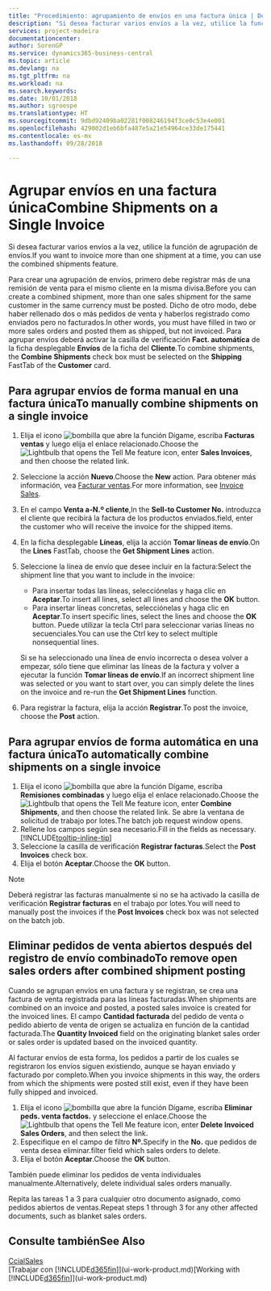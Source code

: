 ```yaml
---
title: "Procedimiento: agrupamiento de envíos en una factura única | Documentos de Microsoft"
description: "Si desea facturar varios envíos a la vez, utilice la función de agrupación de envíos."
services: project-madeira
documentationcenter: 
author: SorenGP
ms.service: dynamics365-business-central
ms.topic: article
ms.devlang: na
ms.tgt_pltfrm: na
ms.workload: na
ms.search.keywords: 
ms.date: 10/01/2018
ms.author: sgroespe
ms.translationtype: HT
ms.sourcegitcommit: 9dbd92409ba02281f008246194f3ce0c53e4e001
ms.openlocfilehash: 429002d1eb6bfa487e5a21e54964ce33de175441
ms.contentlocale: es-mx
ms.lasthandoff: 09/28/2018

---
```

# <a name="combine-shipments-on-a-single-invoice"></a><span data-ttu-id="6cf34-103">Agrupar envíos en una factura única</span><span class="sxs-lookup"><span data-stu-id="6cf34-103">Combine Shipments on a Single Invoice</span></span>
<span data-ttu-id="6cf34-104">Si desea facturar varios envíos a la vez, utilice la función de agrupación de envíos.</span><span class="sxs-lookup"><span data-stu-id="6cf34-104">If you want to invoice more than one shipment at a time, you can use the combined shipments feature.</span></span>  

 <span data-ttu-id="6cf34-105">Para crear una agrupación de envíos, primero debe registrar más de una remisión de venta para el mismo cliente en la misma divisa.</span><span class="sxs-lookup"><span data-stu-id="6cf34-105">Before you can create a combined shipment, more than one sales shipment for the same customer in the same currency must be posted.</span></span> <span data-ttu-id="6cf34-106">Dicho de otro modo, debe haber rellenado dos o más pedidos de venta y haberlos registrado como enviados pero no facturados.</span><span class="sxs-lookup"><span data-stu-id="6cf34-106">In other words, you must have filled in two or more sales orders and posted them as shipped, but not invoiced.</span></span> <span data-ttu-id="6cf34-107">Para agrupar envíos deberá activar la casilla de verificación **Fact. automática** de la ficha desplegable **Envíos** de la ficha del **Cliente**.</span><span class="sxs-lookup"><span data-stu-id="6cf34-107">To combine shipments, the **Combine Shipments** check box must be selected on the **Shipping** FastTab of the **Customer** card.</span></span>  

## <a name="to-manually-combine-shipments-on-a-single-invoice"></a><span data-ttu-id="6cf34-108">Para agrupar envíos de forma manual en una factura única</span><span class="sxs-lookup"><span data-stu-id="6cf34-108">To manually combine shipments on a single invoice</span></span>  
1. <span data-ttu-id="6cf34-109">Elija el icono ![bombilla que abre la función Dígame](media/ui-search/search_small.png "Dígame que desea hacer"), escriba **Facturas ventas** y luego elija el enlace relacionado.</span><span class="sxs-lookup"><span data-stu-id="6cf34-109">Choose the ![Lightbulb that opens the Tell Me feature](media/ui-search/search_small.png "Tell me what you want to do") icon, enter **Sales Invoices**, and then choose the related link.</span></span>  
2. <span data-ttu-id="6cf34-110">Seleccione la acción **Nuevo**.</span><span class="sxs-lookup"><span data-stu-id="6cf34-110">Choose the **New** action.</span></span> <span data-ttu-id="6cf34-111">Para obtener más información, vea [Facturar ventas](sales-how-invoice-sales.md).</span><span class="sxs-lookup"><span data-stu-id="6cf34-111">For more information, see [Invoice Sales](sales-how-invoice-sales.md).</span></span>
3. <span data-ttu-id="6cf34-112">En el campo **Venta a-N.º cliente**,</span><span class="sxs-lookup"><span data-stu-id="6cf34-112">In the **Sell-to Customer No.**</span></span> <span data-ttu-id="6cf34-113">introduzca el cliente que recibirá la factura de los productos enviados.</span><span class="sxs-lookup"><span data-stu-id="6cf34-113">field, enter the customer who will receive the invoice for the shipped items.</span></span>  
4. <span data-ttu-id="6cf34-114">En la ficha desplegable **Líneas**, elija la acción **Tomar líneas de envío**.</span><span class="sxs-lookup"><span data-stu-id="6cf34-114">On the **Lines** FastTab, choose the **Get Shipment Lines** action.</span></span>  
5. <span data-ttu-id="6cf34-115">Seleccione la línea de envío que desee incluir en la factura:</span><span class="sxs-lookup"><span data-stu-id="6cf34-115">Select the shipment line that you want to include in the invoice:</span></span>  

    - <span data-ttu-id="6cf34-116">Para insertar todas las líneas, selecciónelas y haga clic en **Aceptar**.</span><span class="sxs-lookup"><span data-stu-id="6cf34-116">To insert all lines, select all lines and choose the **OK** button.</span></span>  
    - <span data-ttu-id="6cf34-117">Para insertar líneas concretas, selecciónelas y haga clic en **Aceptar**.</span><span class="sxs-lookup"><span data-stu-id="6cf34-117">To insert specific lines, select the lines and choose the **OK** button.</span></span> <span data-ttu-id="6cf34-118">Puede utilizar la tecla Ctrl para seleccionar varias líneas no secuenciales.</span><span class="sxs-lookup"><span data-stu-id="6cf34-118">You can use the Ctrl key to select multiple nonsequential lines.</span></span>  

    <span data-ttu-id="6cf34-119">Si se ha seleccionado una línea de envío incorrecta o desea volver a empezar, sólo tiene que eliminar las líneas de la factura y volver a ejecutar la función **Tomar líneas de envío**.</span><span class="sxs-lookup"><span data-stu-id="6cf34-119">If an incorrect shipment line was selected or you want to start over, you can simply delete the lines on the invoice and re-run the **Get Shipment Lines** function.</span></span>  
7. <span data-ttu-id="6cf34-120">Para registrar la factura, elija la acción **Registrar**.</span><span class="sxs-lookup"><span data-stu-id="6cf34-120">To post the invoice, choose the **Post** action.</span></span>  

## <a name="to-automatically-combine-shipments-on-a-single-invoice"></a><span data-ttu-id="6cf34-121">Para agrupar envíos de forma automática en una factura única</span><span class="sxs-lookup"><span data-stu-id="6cf34-121">To automatically combine shipments on a single invoice</span></span>  
1. <span data-ttu-id="6cf34-122">Elija el icono ![bombilla que abre la función Dígame](media/ui-search/search_small.png "Dígame que desea hacer"), escriba **Remisiones combinadas** y luego elija el enlace relacionado.</span><span class="sxs-lookup"><span data-stu-id="6cf34-122">Choose the ![Lightbulb that opens the Tell Me feature](media/ui-search/search_small.png "Tell me what you want to do") icon, enter **Combine Shipments**, and then choose the related link.</span></span> <span data-ttu-id="6cf34-123">Se abre la ventana de solicitud de trabajo por lotes.</span><span class="sxs-lookup"><span data-stu-id="6cf34-123">The batch job request window opens.</span></span>  
2. <span data-ttu-id="6cf34-124">Rellene los campos según sea necesario.</span><span class="sxs-lookup"><span data-stu-id="6cf34-124">Fill in the fields as necessary.</span></span> [!INCLUDE[tooltip-inline-tip](includes/tooltip-inline-tip_md.md)]
3. <span data-ttu-id="6cf34-125">Seleccione la casilla de verificación **Registrar facturas**.</span><span class="sxs-lookup"><span data-stu-id="6cf34-125">Select the **Post Invoices** check box.</span></span>  
4.  <span data-ttu-id="6cf34-126">Elija el botón **Aceptar**.</span><span class="sxs-lookup"><span data-stu-id="6cf34-126">Choose the **OK** button.</span></span>  

> [!NOTE]  
>  <span data-ttu-id="6cf34-127">Deberá registrar las facturas manualmente si no se ha activado la casilla de verificación **Registrar facturas** en el trabajo por lotes.</span><span class="sxs-lookup"><span data-stu-id="6cf34-127">You will need to manually post the invoices if the **Post Invoices** check box was not selected on the batch job.</span></span>  

## <a name="to-remove-open-sales-orders-after-combined-shipment-posting"></a><span data-ttu-id="6cf34-128">Eliminar pedidos de venta abiertos después del registro de envío combinado</span><span class="sxs-lookup"><span data-stu-id="6cf34-128">To remove open sales orders after combined shipment posting</span></span> 
<span data-ttu-id="6cf34-129">Cuando se agrupan envíos en una factura y se registran, se crea una factura de venta registrada para las líneas facturadas.</span><span class="sxs-lookup"><span data-stu-id="6cf34-129">When shipments are combined on an invoice and posted, a posted sales invoice is created for the invoiced lines.</span></span> <span data-ttu-id="6cf34-130">El campo **Cantidad facturada** del pedido de venta o pedido abierto de venta de origen se actualiza en función de la cantidad facturada.</span><span class="sxs-lookup"><span data-stu-id="6cf34-130">The **Quantity Invoiced** field on the originating blanket sales order or sales order is updated based on the invoiced quantity.</span></span>  

<span data-ttu-id="6cf34-131">Al facturar envíos de esta forma, los pedidos a partir de los cuales se registraron los envíos siguen existiendo, aunque se hayan enviado y facturado por completo.</span><span class="sxs-lookup"><span data-stu-id="6cf34-131">When you invoice shipments in this way, the orders from which the shipments were posted still exist, even if they have been fully shipped and invoiced.</span></span>   

1. <span data-ttu-id="6cf34-132">Elija el icono ![bombilla que abre la función Dígame](media/ui-search/search_small.png "Dígame que desea hacer"), escriba **Eliminar peds. venta factdos.** y seleccione el enlace.</span><span class="sxs-lookup"><span data-stu-id="6cf34-132">Choose the ![Lightbulb that opens the Tell Me feature](media/ui-search/search_small.png "Tell me what you want to do") icon, enter **Delete Invoiced Sales Orders**, and then select the link.</span></span>  
2. <span data-ttu-id="6cf34-133">Especifique en el campo de filtro **Nº.**</span><span class="sxs-lookup"><span data-stu-id="6cf34-133">Specify in the **No.**</span></span> <span data-ttu-id="6cf34-134">que pedidos de venta desea eliminar.</span><span class="sxs-lookup"><span data-stu-id="6cf34-134">filter field which sales orders to delete.</span></span>  
3. <span data-ttu-id="6cf34-135">Elija el botón **Aceptar**.</span><span class="sxs-lookup"><span data-stu-id="6cf34-135">Choose the **OK** button.</span></span>  

<span data-ttu-id="6cf34-136">También puede eliminar los pedidos de venta individuales manualmente.</span><span class="sxs-lookup"><span data-stu-id="6cf34-136">Alternatively, delete individual sales orders manually.</span></span>  

<span data-ttu-id="6cf34-137">Repita las tareas 1 a 3 para cualquier otro documento asignado, como pedidos abiertos de ventas.</span><span class="sxs-lookup"><span data-stu-id="6cf34-137">Repeat steps 1 through 3 for any other affected documents, such as blanket sales orders.</span></span>

## <a name="see-also"></a><span data-ttu-id="6cf34-138">Consulte también</span><span class="sxs-lookup"><span data-stu-id="6cf34-138">See Also</span></span>  
[<span data-ttu-id="6cf34-139">Ccial</span><span class="sxs-lookup"><span data-stu-id="6cf34-139">Sales</span></span>](sales-manage-sales.md)  
<span data-ttu-id="6cf34-140">[Trabajar con [!INCLUDE[d365fin](includes/d365fin_md.md)]](ui-work-product.md)</span><span class="sxs-lookup"><span data-stu-id="6cf34-140">[Working with [!INCLUDE[d365fin](includes/d365fin_md.md)]](ui-work-product.md)</span></span>


